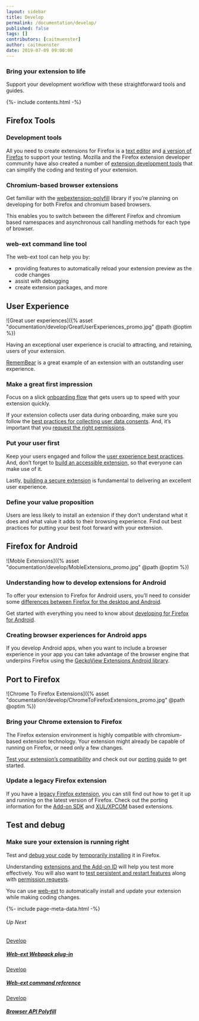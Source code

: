 ```yaml
---
layout: sidebar
title: Develop
permalink: /documentation/develop/
published: false
tags: []
contributors: [caitmuenster]
author: caitmuenster
date: 2019-07-09 09:00:00
---
```


<!-- Overview Page Hero Banner -->

<section class="overview-hero" style="background-image: url({% asset "develop-overview-hero-bg.jpg" @optim @path %});">
<div class="module">
<article class="module-content grid-x grid-padding-x">
<div class="cell small-12">
<div class="overview-hero-description" markdown="1">

# Bring your extension to life

Support your development workflow with these straightforward tools and guides.

</div>
<div class="overview-hero-cta"></div>
</div>
</article>
</div>
</section>

<!-- END: Overview Page Hero Banner -->

<!-- Section 1: Single Column Body Module -->

<section id="firefox-tools" class="module">
<aside class="module-aside table-of-contents">

{%- include contents.html -%}

</aside>
<article class="module-content grid-x grid-padding-x">
<div class="cell small-12" markdown="1">

## Firefox Tools

### Development tools

All you need to create extensions for Firefox is a [text editor](https://developer.mozilla.org/en-US/docs/Learn/Common_questions/Available_text_editors) and [a version of Firefox](https://developer.mozilla.org/en-US/docs/Mozilla/Add-ons/WebExtensions/Choose_a_Firefox_version_for_web_extension_develop) to support your testing. Mozilla and the Firefox extension developer community have also created a number of [extension development tools](https://developer.mozilla.org/en-US/docs/Mozilla/Add-ons/WebExtensions/Development_Tools) that can simplify the coding and testing of your extension.

### Chromium-based browser extensions

Get familiar with the [webextension-polyfill](https://github.com/mozilla/webextension-polyfill) library if you’re planning on developing for both Firefox and chromium based browsers.

This enables you to switch between the different Firefox and chromium based namespaces and asynchronous call handling methods for each type of browser.

### web-ext command line tool

The web-ext tool can help you by:

- providing features to automatically reload your extension preview as the code changes
- assist with debugging
- create extension packages, and more

</div>
</article>
</section>

<!-- END: Section 1: Single Column Body Module -->

<!-- Section 2 -->

<section id="user-experience">

<!-- Single Column Body Module -->

<section class="module">
<article class="module-content grid-x grid-padding-x">
<div class="cell small-12" markdown="1">

## User Experience

</div>
</article>
</section>

<!-- END: Single Column Body Module -->

<!-- Two Column Body Module -->

<section class="module">
<article class="module-content grid-x grid-padding-x align-middle">
<div class="cell small-12 medium-6" markdown="1">

![Great user experiences]({% asset "documentation/develop/GreatUserExperiences_promo.jpg" @path @optim %})

</div>
<div class="cell small-12 medium-6" markdown="1">

Having an exceptional user experience is crucial to attracting, and retaining, users of your extension.

[RememBear](https://addons.mozilla.org/firefox/addon/remembear-app/) is a great example of an extension with an outstanding user experience.

</div>
</article>
</section>

<!-- END: Two Column Body Module -->

<!-- Single Column Body Module -->

<section class="module">
<article class="module-content grid-x grid-padding-x">
<div class="cell small-12" markdown="1">

### Make a great first impression

Focus on a slick [onboarding flow](https://developer.mozilla.org/en-US/docs/Mozilla/Add-ons/WebExtensions/onboarding_upboarding_offboarding_best_practices) that gets users up to speed with your extension quickly.

If your extension collects user data during onboarding, make sure you follow the [best practices for collecting user data consents](https://developer.mozilla.org/en-US/docs/Mozilla/Add-ons/WebExtensions/Prompt_users_for_data_and_privacy_consents). And, it’s important that you [request the right permissions](https://developer.mozilla.org/en-US/docs/Mozilla/Add-ons/WebExtensions/Request_the_right_permissions).

### Put your user first

Keep your users engaged and follow the [user experience best practices](https://developer.mozilla.org/en-US/docs/Mozilla/Add-ons/WebExtensions/User_experience_best_practices). And, don’t forget to [build an accessible extension](https://trello.com/c/ez7X6Qy2/129-accessibility-for-extensions), so that everyone can make use of it.

Lastly, [building a secure extension](https://developer.mozilla.org/en-US/docs/Mozilla/Add-ons/WebExtensions/Security_best_practices) is fundamental to delivering an excellent user experience.

### Define your value proposition

Users are less likely to install an extension if they don’t understand what it does and what value it adds to their browsing experience.
Find out best practices for putting your best foot forward with your extension.

</div>
</article>
</section>

<!-- END: Single Column Body Module -->

</section>

<!-- END: Section 2 -->

<!-- Section 3 -->

<section id="firefox-for-android">

<!-- Single Column Body Module -->

<section class="module">
<article class="module-content grid-x grid-padding-x">
<div class="cell small-12" markdown="1">

## Firefox for Android

</div>
</article>
</section>

<!-- END: Single Column Body Module -->

<!-- Two Column Body Module -->

<section class="module">
<article class="module-content grid-x grid-padding-x align-middle">
<div class="cell small-12 medium-6 medium-order-2" markdown="1">

![Moble Extensions]({% asset "documentation/develop/MobleExtensions_promo.jpg" @path @optim %})

</div>
<div class="cell small-12 medium-6" markdown="1">

### Understanding how to develop extensions for Android

To offer your extension to Firefox for Android users, you’ll need to consider some [differences between Firefox for the desktop and Android](https://developer.mozilla.org/en-US/docs/Mozilla/Add-ons/WebExtensions/Differences_between_desktop_and_Android).

Get started with everything you need to know about [developing for Firefox for Android](https://developer.mozilla.org/en-US/docs/Mozilla/Add-ons/WebExtensions/Developing_WebExtensions_for_Firefox_for_Android).

</div>
</article>
</section>

<!-- END: Two Column Body Module -->

<!-- Single Column Body Module -->

<section class="module">
<article class="module-content grid-x grid-padding-x">
<div class="cell small-12" markdown="1">

### Creating browser experiences for Android apps

If you develop Android apps, when you want to include a browser experience in your app you can take advantage of the browser engine that underpins Firefox using the [GeckoView Extensions Android library](https://github.com/mozilla/geckoview).

</div>
</article>
</section>

<!-- END: Single Column Body Module -->

</section>

<!-- END: Section 3 -->

<!-- Section 4 -->

<section id="port-to-firefox">

<!-- Single Column Body Module -->

<section class="module">
<article class="module-content grid-x grid-padding-x">
<div class="cell small-12" markdown="1">

## Port to Firefox

</div>
</article>
</section>

<!-- END: Single Column Body Module -->

<!-- Two Column Body Module -->

<section class="module">
<article class="module-content grid-x grid-padding-x align-middle">
<div class="cell small-12 medium-6 medium-order-2" markdown="1">

![Chrome To Firefox Extensions]({% asset "documentation/develop/ChromeToFirefoxExtensions_promo.jpg" @path @optim %})

</div>
<div class="cell small-12 medium-6" markdown="1">

### Bring your Chrome extension to Firefox

The Firefox extension environment is highly compatible with chromium-based extension technology. Your extension might already be capable of running on Firefox, or need only a few changes.

[Test your extension’s compatibility](https://www.extensiontest.com/) and check out our [porting guide](https://developer.mozilla.org/docs/Mozilla/Add-ons/WebExtensions/Porting_a_Google_Chrome_extension) to get started.

</div>
</article>
</section>

<!-- END: Two Column Body Module -->

<!-- Single Column Body Module -->

<section class="module">
<article class="module-content grid-x grid-padding-x">
<div class="cell small-12" markdown="1">

### Update a legacy Firefox extension

If you have a [legacy Firefox extension](https://developer.mozilla.org/en-US/docs/Mozilla/Add-ons/WebExtensions/Porting_a_legacy_Firefox_add-on), you can still find out how to get it up and running on the latest version of Firefox. Check out the porting information for the [Add-on SDK](https://developer.mozilla.org/en-US/docs/Mozilla/Add-ons/WebExtensions/Comparison_with_the_Add-on_SDK) and [XUL/XPCOM](https://developer.mozilla.org/en-US/docs/Mozilla/Add-ons/WebExtensions/Comparison_with_XUL_XPCOM_extensions) based extensions.

</div>
</article>
</section>

<!-- END: Single Column Body Module -->

</section>

<!-- END: Section 4 -->

<!-- Section 5 -->

<section id="test-and-debug">

<!-- Single Column Body Module -->

<section class="module">
<article class="module-content grid-x grid-padding-x">
<div class="cell small-12" markdown="1">

## Test and debug

### Make sure your extension is running right

Test and [debug your code](https://developer.mozilla.org/en-US/docs/Mozilla/Add-ons/WebExtensions/Debugging) by [temporarily installing](https://developer.mozilla.org/en-US/docs/Mozilla/Add-ons/WebExtensions/Temporary_Installation_in_Firefox) it in Firefox.

Understanding [extensions and the Add-on ID](https://developer.mozilla.org/en-US/docs/Mozilla/Add-ons/WebExtensions/WebExtensions_and_the_Add-on_ID) will help you test more effectively. You will also want to [test persistent and restart features](https://developer.mozilla.org/en-US/docs/Mozilla/Add-ons/WebExtensions/Testing_persistent_and_restart_features) along with [permission requests](https://developer.mozilla.org/en-US/docs/Mozilla/Add-ons/WebExtensions/Test_permission_requests).

You can use [web-ext](https://developer.mozilla.org/en-US/docs/Mozilla/Add-ons/WebExtensions/Getting_started_with_web-ext) to automatically install and update your extension while making coding changes.

</div>
</article>
</section>

<!-- END: Single Column Body Module -->

</section>

<!-- END: Section 5 -->

<!-- Meta Data -->

{%- include page-meta-data.html -%}

<!-- END: Meta Data -->

<!-- Up Next -->

<section class="module up-next">
<article class="module-content grid-x grid-padding-x">
<div class="cell small-12" markdown="1">

###### Up Next

</div>

<!-- Tile -->

<a href="/documentation/develop/web-ext-webpack-plug-in/" class="cell auto tile tile-block-link">
<div class="block-link" markdown="1">
	
Develop

##### Web-ext Webpack plug-in

</div>
</a>

<!-- END: Tile -->

<!-- Tile -->

<a href="/documentation/develop/web-ext-command-reference" class="cell auto tile tile-block-link">
<div class="block-link" markdown="1">
	
Develop

##### Web-ext command reference

</div>
</a>

<!-- END: Tile -->

<!-- Tile -->

<a href="/documentation/develop/browser-api-polyfill" class="cell auto tile tile-block-link">
<div class="block-link" markdown="1">
	
Develop

##### Browser API Polyfill

</div>
</a>

<!-- END: Tile -->

</article>
</section>

<!-- END: Up Next -->
